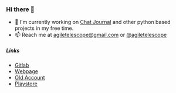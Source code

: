 ### Hi there 👋

- 🔭 I'm currently working on [Chat Journal](https://play.google.com/store/apps/details?id=com.agiletelescope.chatjournal) and other python based projects in my free time.
- 📫 Reach me at [agiletelescope@gmail.com](mailto:agiletelescope@gmail.com) or [@agiletelescope](https://www.twitter.com/agiletelescope)

##### Links
- [Gitlab](https://gitlab.com/agiletelescope)
- [Webpage](http://agiletelescope.pythonanywhere.com)
- [Old Account](https://github.com/sujaybr)
- [Playstore](https://play.google.com/store/apps/developer?id=Agiletelescope)


<!--
**agiletelescope/agiletelescope** is a ✨ _special_ ✨ repository because its `README.md` (this file) appears on your GitHub profile.

Here are some ideas to get you started:

- 🔭 I’m currently working on ...
- 🌱 I’m currently learning ...
- 👯 I’m looking to collaborate on ...
- 🤔 I’m looking for help with ...
- 💬 Ask me about ...
- 📫 How to reach me: ...
- 😄 Pronouns: ...
- ⚡ Fun fact: ...
-->
